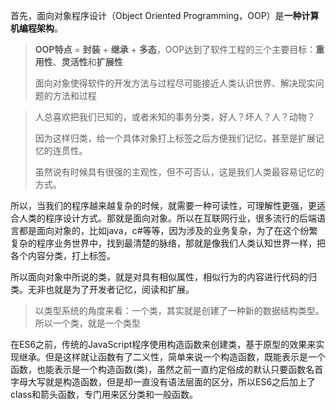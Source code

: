 首先，面向对象程序设计（Object Oriented Programming，OOP）是**一种计算机编程架构**。

> **OOP特点** = **封装** + **继承** + **多态**，OOP达到了软件工程的三个主要目标：**重用性**、**灵活性**和**扩展性**
>
> 面向对象使得软件的开发方法与过程尽可能接近人类认识世界、解决现实问题的方法和过程

> 人总喜欢把我们已知的，或者未知的事务分类，好人？坏人？人？动物？
>
> 因为这样归类，给一个具体对象打上标签之后方便我们记忆，甚至是扩展记忆的连贯性。
>
> 虽然说有时候具有很强的主观性，但不可否认，这是我们人类最容易记忆的方式。

所以，当我们的程序越来越复杂的时候，就需要一种可读性，可理解性更强，更适合人类的程序设计方式。那就是面向对象。所以在互联网行业，很多流行的后端语言都是面向对象的，比如java，c#等等，因为涉及的业务复杂，为了在这个纷繁复杂的程序业务世界中，找到最清楚的脉络，那就是像我们人类认知世界一样，把各个内容分类，打上标签。

所以面向对象中所说的类，就是对具有相似属性，相似行为的内容进行代码的归类。无非也就是为了开发者记忆，阅读和扩展。

> 以类型系统的角度来看：一个类，其实就是创建了一种新的数据结构类型。所以一个类，就是一个类型

在ES6之前，传统的JavaScript程序使用构造函数来创建类，基于原型的效果来实现继承。但是这样就让函数有了二义性，简单来说一个构造函数，既能表示是一个函数，也能表示是一个构造函数(类)，虽然之前一直约定俗成的默认只要函数名首字母大写就是构造函数，但是却一直没有语法层面的区分，所以ES6之后加上了class和箭头函数，专门用来区分类和一般函数。